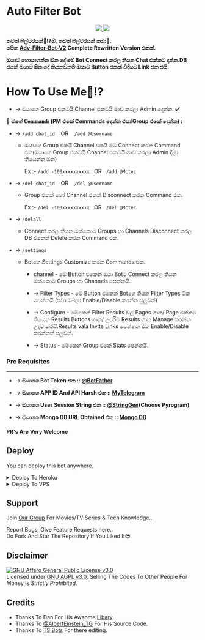 # Auto Filter Bot

<p align="center">
  <a href="https://github.com/McAnonymous/Mc-Tec-Auto-Filter/stargazers">
    <img src="https://img.shields.io/github/stars/McAnonymous/Mc-Tec-Auto-Filter?style=social">

  </a>
  
  <a href="https://github.com/McAnonymous/Mc-Tec-Auto-Filter/fork">
    <img src="https://img.shields.io/github/forks/McAnonymous/Mc-Tec-Auto-Filter?label=Fork&style=social">

  </a>  
</p>

__තවත් ‍ෆිල්ටරයක්🤨⁉ඕ, තවත් ‍ෆිල්ටරයක් තමා🤣.<br>
මේක [Adv-Filter-Bot-V2](https://github.com/AlbertEinsteinTG/Adv-Auto-Filter-Bot-V2) Complete Rewritten Version එකක්.__

__ඔයාට හොයාගන්න ඕන දේ මේ Bot Connect කරල තියන Chat එක්කට දාන්න.DB එකේ ඔයාට ඕන දේ තියනවනම් ඔයාට Button එකක් විදියට Link එක එයි.__

# **__How To Use Me🤔⁉__**

* -> ඔයාගෙ Group එකටයි Channel එකටයි මාව කරලා Admin දෙන්න. ✔

**🎈 මගේ 𝐂𝐨𝐦𝐦𝐚𝐧𝐝𝐬 (PM එකේ Commands දෙන්න එපා❕Group එකේ දෙන්න) :**


  * -> `/add chat_id`
      &nbsp;&nbsp; OR
      &nbsp;&nbsp; `/add @Username`
      - ඔයාගෙ Group එකයි Channel එකයි මට Connect කරන Command එක(ඔයාගෙ Group එකටයි Channel එකටයි මාව කරලා Admin දීලා තියෙන්න ඕන)

        Ex :- `/add -100xxxxxxxxxx`
        &nbsp; OR
        &nbsp; `/add @Mctec`


  * -> `/del chat_id`
      &nbsp;&nbsp; OR 
      &nbsp;&nbsp; `/del @Username`
      - Group එකක් හෝ Channel එකක් Disconnect කරන Command එක.

        Ex :- `/del -100xxxxxxxxxx`
        &nbsp; OR
        &nbsp; `/del @Mctec`


  * -> `/delall`
       - Connect කරල තියන ඔක්කොම Groups හා Channels Disconnect කරල DB එකෙන් Delete කරන Command එක.
  
  * -> `/settings`
       - Botගෙ Settings Customize කරන Commands එක.
        
          * channel  - මේ Button එකෙන් ඔයා Botට Connect කරල තියන ඔක්කොම Groups හා Channels පෙන්නයි.

          * -> Filter Types - මේ Button එකෙන් Botගෙ තියන Filter Types ටික පෙන්නයි.(එවා ඔබලා Enable/Disable කරන්න පුලුවන්)

          * -> Configure - මේකෙන් Filter Results වල Pages ගාන/ Page එක්කට තියෙන Results Buttons ගාන/ උපරිම Results ගාන Manage කරන්න උදව් කරයි.Results vala Invite Links පෙන්නන එක Enable/Disable කරන්නත් පුලුවන්.

          * -> Status - මේකෙන් Group එකේ Stats පෙන්නයි.

### Pre Requisites 
------------------
* -> __ඔයාගෙ Bot Token එක :: [@BotFather](http://www.telegram.dog/BotFather)__

* -> __ඔයාගෙ APP ID And API Harsh එක :: [MyTelegram](http://www.my.telegram.org)__

* -> __ඔයාගෙ User Session String එක :: [@StringGen](https://replit.com/@prgofficial/String-Gen)(Choose Pyrogram)__

* -> __ඔයාගෙ Mongo DB URL Obtained එක :: [Mongo DB](http://www.mongodb.com)__

#### PR's Are Very Welcome

## Deploy
You can deploy this bot anywhere.

<details><summary>Deploy To Heroku</summary>
<p>
<br>
<a href="https://heroku.com/deploy?template=https://github.com/McAnonymous/Mc-Tec-Auto-Filter/tree/main">
  <img src="https://www.herokucdn.com/deploy/button.svg" alt="Deploy">
</a>
</p>
</details>

<details><summary>Deploy To VPS</summary>
<p>
<pre>
git clone https://github.com/McAnonymous/Mc-Tec-Auto-Filter.git
cd Adv-Auto-filter-Ts-bot-Clone
pip3 install -r requirements.txt
# Change The Vars Of bot/__init__.py File Accordingly
python3 -m bot
</pre>
</p>
</details>

## Support   
Join [Our Group](https://t.me/MCTecTvSeries) For Movies/TV Series & Tech Knowledge.. 
   
Report Bugs, Give Feature Requests here..   
Do Fork And Star The Repository If You Liked It😍

## Disclaimer
[![GNU Affero General Public License v3.0](https://www.gnu.org/graphics/agplv3-155x51.png)](https://www.gnu.org/licenses/agpl-3.0.en.html#header)    
Licensed under [GNU AGPL v3.0.](https://github.com/AlbertEinsteinTG/Adv-Auto-Filter-Bot-V2/blob/main/LICENSE)
Selling The Codes To Other People For Money Is *Strictly Prohibited*.


## Credits

 - Thanks To Dan For His Awsome [Libary](https://github.com/pyrogram/pyrogram).
 - Thanks To [@AlbertEinstein_TG](https://telegram.me/AlbertEinstein_TG) For His Source Code. 
 - Thanks To [TS Bots](https://telegram.me/ts_bots) For there editing.
